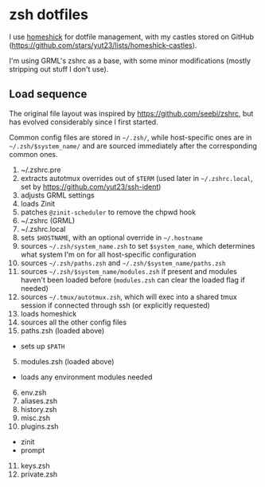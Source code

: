 # zsh dotfiles

I use [homeshick](https://github.com/andsens/homeshick) for dotfile management, with my castles stored on GitHub (https://github.com/stars/yut23/lists/homeshick-castles).

I'm using GRML's zshrc as a base, with some minor modifications (mostly stripping out stuff I don't use).

## Load sequence

The original file layout was inspired by https://github.com/seebi/zshrc, but has evolved considerably since I first started.

Common config files are stored in `~/.zsh/`, while host-specific ones are in `~/.zsh/$system_name/` and are sourced immediately after the corresponding common ones.


1. ~/.zshrc.pre
  1. extracts autotmux overrides out of `$TERM` (used later in `~/.zshrc.local`, set by https://github.com/yut23/ssh-ident)
  2. adjusts GRML settings
  3. loads Zinit
  4. patches `@zinit-scheduler` to remove the chpwd hook
2. ~/.zshrc (GRML)
3. ~/.zshrc.local
  1. sets `$HOSTNAME`, with an optional override in `~/.hostname`
  2. sources `~/.zsh/system_name.zsh` to set `$system_name`, which determines what system I'm on for all host-specific configuration
  3. sources `~/.zsh/paths.zsh` and `~/.zsh/$system_name/paths.zsh`
  4. sources `~/.zsh/$system_name/modules.zsh` if present and modules haven't been loaded before (`modules.zsh` can clear the loaded flag if needed)
  5. sources `~/.tmux/autotmux.zsh`, which will exec into a shared tmux session if connected through ssh (or explicitly requested)
  6. loads homeshick
  7. sources all the other config files
4. paths.zsh (loaded above)
  - sets up `$PATH`
5. modules.zsh (loaded above)
  - loads any environment modules needed
6. env.zsh
7. aliases.zsh
8. history.zsh
9. misc.zsh
10. plugins.zsh
  - zinit
  - prompt
11. keys.zsh
12. private.zsh
